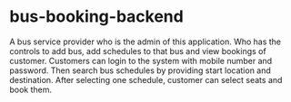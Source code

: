 # bus-booking-backend

A bus service provider who is the admin of this application. Who has the controls to add bus, add schedules to that bus and view bookings of customer.
Customers can login to the system with mobile number and password. Then search bus schedules by providing start location and destination. After selecting one schedule,
customer can select seats and book them.

